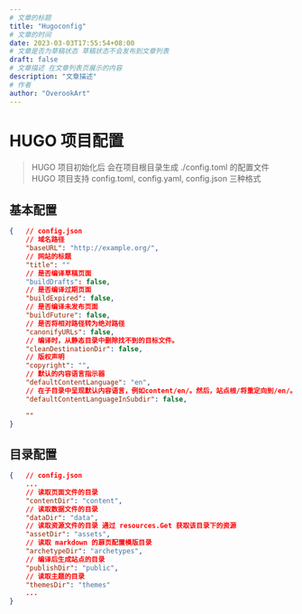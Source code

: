 ```yaml
---
# 文章的标题
title: "Hugoconfig"
# 文章的时间
date: 2023-03-03T17:55:54+08:00
# 文章是否为草稿状态 草稿状态不会发布到文章列表
draft: false
# 文章描述 在文章列表页展示的内容
description: "文章描述"
# 作者
author: "OverookArt"
---
```


# HUGO 项目配置  

> HUGO 项目初始化后 会在项目根目录生成 ./config.toml 的配置文件  
> HUGO 项目支持 config.toml, config.yaml, config.json 三种格式  


## 基本配置  

``` json
{   // config.json
    // 域名路径
    "baseURL": "http://example.org/",
    // 网站的标题
    "title": ""
    // 是否编译草稿页面
    "buildDrafts": false,
    // 是否编译过期页面
    "buildExpired": false,
    // 是否编译未发布页面
    "buildFuture": false,
    // 是否将相对路径转为绝对路径
    "canonifyURLs": false,
    // 编译时，从静态目录中删除找不到的目标文件。
    "cleanDestinationDir": false,
    // 版权声明
    "copyright": "",
    // 默认的内容语言指示器
    "defaultContentLanguage": "en",
    // 在子目录中呈现默认内容语言，例如content/en/。然后，站点根/将重定向到/en/。
    "defaultContentLanguageInSubdir": false,

    ""
}
```

## 目录配置  

``` json
{   // config.json
    ...
    // 读取页面文件的目录
    "contentDir": "content",
    // 读取数据文件的目录
    "dataDir": "data",
    // 读取资源文件的目录 通过 resources.Get 获取该目录下的资源
    "assetDir": "assets",
    // 读取 markdown 的扉页配置模版目录
    "archetypeDir": "archetypes",
    // 编译后生成站点的目录
    "publishDir": "public",
    // 读取主题的目录
    "themesDir": "themes"
    ...
}
```